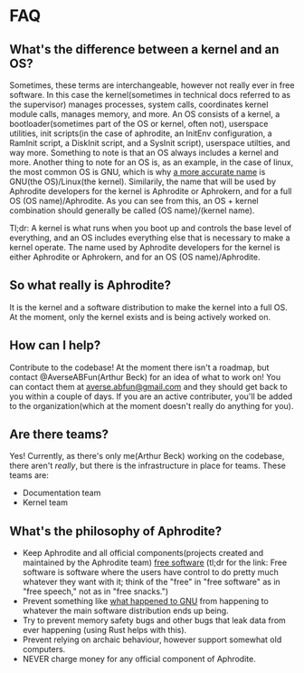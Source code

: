 # FAQ

## <a name="kernelosdifference"></a> What's the difference between a kernel and an OS?

Sometimes, these terms are interchangeable, however not really ever in free software. In this case the kernel(sometimes in technical docs referred to as the supervisor) manages processes, system calls, coordinates kernel module calls, manages memory, and more. An OS consists of a kernel, a bootloader(sometimes part of the OS or kernel, often not), userspace utilities, init scripts(in the case of aphrodite, an InitEnv configuration, a RamInit script, a DiskInit script, and a SysInit script), userspace utilties, and way more. Something to note is that an OS always includes a kernel and more. Another thing to note for an OS is, as an example, in the case of linux, the most common OS is GNU, which is why [a more accurate name](https://www.gnu.org/gnu/gnu-linux-faq.html) is GNU(the OS)/Linux(the kernel). Similarily, the name that will be used by Aphrodite developers for the kernel is Aphrodite or Aphrokern, and for a full OS (OS name)/Aphrodite. As you can see from this, an OS + kernel combination should generally be called (OS name)/(kernel name).

Tl;dr: A kernel is what runs when you boot up and controls the base level of everything, and an OS includes everything else that is necessary to make a kernel operate. The name used by Aphrodite developers for the kernel is either Aphrodite or Aphrokern, and for an OS (OS name)/Aphrodite.

## <a name="whatis"></a> So what really is Aphrodite?

It is the kernel and a software distribution to make the kernel into a full OS. At the moment, only the kernel exists and is being actively worked on.

## <a name="contributing"></a> How can I help?

Contribute to the codebase! At the moment there isn't a roadmap, but contact @AverseABFun(Arthur Beck) for an idea of what to work on! You can contact them at averse.abfun@gmail.com and they should get back to you within a couple of days. If you are an active contributer, you'll be added to the organization(which at the moment doesn't really do anything for you).

## <a name="teams"></a> Are there teams?

Yes! Currently, as there's only me(Arthur Beck) working on the codebase, there aren't _really_, but there is the infrastructure in place for teams. These teams are:

- Documentation team
- Kernel team

## <a name="philosophy"></a> What's the philosophy of Aphrodite?

- Keep Aphrodite and all official components(projects created and maintained by the Aphrodite team) [free software](https://www.gnu.org/philosophy/free-sw.html) (tl;dr for the link: Free software is software where the users have control to do pretty much whatever they want with it; think of the "free" in "free software" as in "free speech," not as in "free snacks.")
- Prevent something like [what happened to GNU](https://www.gnu.org/gnu/gnu-linux-faq.html) from happening to whatever the main software distribution ends up being.
- Try to prevent memory safety bugs and other bugs that leak data from ever happening (using Rust helps with this).
- Prevent relying on archaic behaviour, however support somewhat old computers.
- NEVER charge money for any official component of Aphrodite.